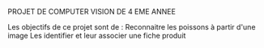 PROJET DE COMPUTER VISION DE 4 EME ANNEE


Les objectifs de ce projet sont de :
Reconnaitre les poissons à partir d'une image
Les identifier et leur associer une fiche produit


